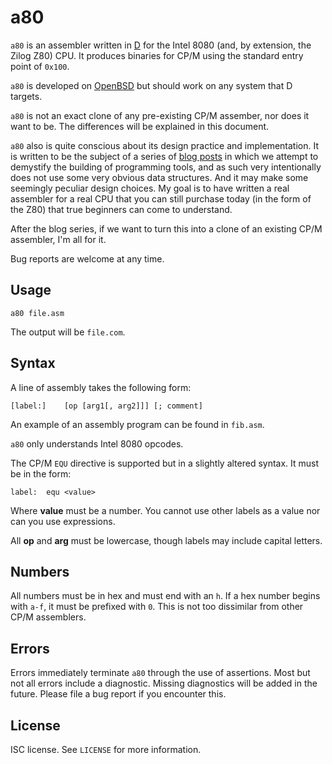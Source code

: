 a80
===
`a80` is an assembler written in [D](https://dlang.org/) for the
Intel 8080 (and, by extension, the Zilog Z80) CPU. It produces
binaries for CP/M using the standard entry point of `0x100`.

`a80` is developed on [OpenBSD](https://www.openbsd.org/) but
should work on any system that D targets.

`a80` is not an exact clone of any pre-existing CP/M assember, nor
does it want to be. The differences will be explained in this
document.

`a80` also is quite conscious about its design practice and
implementation. It is written to be the subject of a series of
[blog posts](https://briancallahan.net/blog/) in which we attempt
to demystify the building of programming tools, and as such very
intentionally does not use some very obvious data structures. And
it may make some seemingly peculiar design choices. My goal is to
have written a real assembler for a real CPU that you can still
purchase today (in the form of the Z80) that true beginners can
come to understand.

After the blog series, if we want to turn this into a clone of an
existing CP/M assembler, I'm all for it.

Bug reports are welcome at any time.

Usage
-----
```
a80 file.asm
```
The output will be `file.com`.

Syntax
------
A line of assembly takes the following form:
```
[label:]	[op	[arg1[, arg2]]]	[; comment]
```
An example of an assembly program can be found in `fib.asm`.

`a80` only understands Intel 8080 opcodes.

The CP/M `EQU` directive is supported but in a slightly altered
syntax. It must be in the form:
```
label:	equ	<value>
```
Where **value** must be a number. You cannot use other labels as a
value nor can you use expressions.

All **op** and **arg** must be lowercase, though labels may include
capital letters.

Numbers
-------
All numbers must be in hex and must end with an `h`. If a hex
number begins with `a-f`, it must be prefixed with `0`. This is not
too dissimilar from other CP/M assemblers.

Errors
------
Errors immediately terminate `a80` through the use of assertions.
Most but not all errors include a diagnostic. Missing diagnostics
will be added in the future. Please file a bug report if you
encounter this.

License
-------
ISC license. See `LICENSE` for more information.
